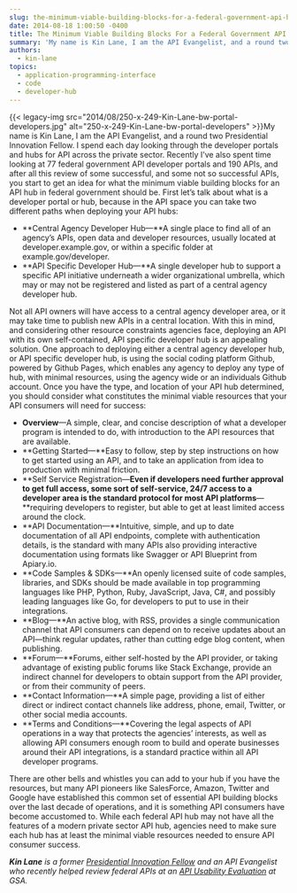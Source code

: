 ```yaml
---
slug: the-minimum-viable-building-blocks-for-a-federal-government-api-hub
date: 2014-08-18 1:00:50 -0400
title: The Minimum Viable Building Blocks For a Federal Government API Hub
summary: 'My name is Kin Lane, I am the API Evangelist, and a round two Presidential Innovation Fellow. I spend each day looking through the developer portals and hubs for API across the private sector. Recently I’ve also spent time looking at 77 federal government API developer portals and 190 APIs, and'
authors:
  - kin-lane
topics:
  - application-programming-interface
  - code
  - developer-hub
---
```


<span style="color: #222222;">{{< legacy-img src="2014/08/250-x-249-Kin-Lane-bw-portal-developers.jpg" alt="250-x-249-Kin-Lane-bw-portal-developers" >}}My name is Kin Lane, I am the API Evangelist, and a round two Presidential Innovation Fellow. I spend each day looking through the developer portals and hubs for API across the private sector. Recently I’ve also spent time looking at 77 federal government API developer portals and 190 APIs, and after all this review of some successful, and some not so successful APIs, you start to get an idea for what the minimum viable building blocks for an API hub in federal government should be. </span> First let’s talk about what is a developer portal or hub, because in the API space you can take two different paths when deploying your API hubs:

  * **Central Agency Developer Hub—**A single place to find all of an agency&#8217;s APIs, open data and developer resources, usually located at developer.example.gov, or within a specific folder at example.gov/developer.
  * **API Specific Developer Hub—**A single developer hub to support a specific API initiative underneath a wider organizational umbrella, which may or may not be registered and listed as part of a central agency developer hub.

Not all API owners will have access to a central agency developer area, or it may take time to publish new APIs in a central location. With this in mind, and considering other resource constraints agencies face, deploying an API with its own self-contained, API specific developer hub is an appealing solution. One approach to deploying either a central agency developer hub, or API specific developer hub, is using the social coding platform Github, powered by Github Pages, which enables any agency to deploy any type of hub, with minimal resources, using the agency wide or an individuals Github account. Once you have the type, and location of your API hub determined, you should consider what constitutes the minimal viable resources that your API consumers will need for success:

  * **Overview**—A simple, clear, and concise description of what a developer program is intended to do, with introduction to the API resources that are available.
  * **Getting Started—**Easy to follow, step by step instructions on how to get started using an API, and to take an application from idea to production with minimal friction.
  * **Self Service Registration—**Even if developers need further approval to get full access, some sort of self-service, 24/7 access to a developer area is the standard protocol for most API platforms**—**requiring developers to register, but able to get at least limited access around the clock.
  * **API Documentation—**Intuitive, simple, and up to date documentation of all API endpoints, complete with authentication details, is the standard with many APIs also providing interactive documentation using formats like Swagger or API Blueprint from Apiary.io.
  * **Code Samples & SDKs—**An openly licensed suite of code samples, libraries, and SDKs should be made available in top programming languages like PHP, Python, Ruby, JavaScript, Java, C#, and possibly leading languages like Go, for developers to put to use in their integrations.
  * **Blog—**An active blog, with RSS, provides a single communication channel that API consumers can depend on to receive updates about an API—think regular updates, rather than cutting edge blog content, when publishing.
  * **Forum—**Forums, either self-hosted by the API provider, or taking advantage of existing public forums like Stack Exchange, provide an indirect channel for developers to obtain support from the API provider, or from their community of peers.
  * **Contact Information—**A simple page, providing a list of either direct or indirect contact channels like address, phone, email, Twitter, or other social media accounts.
  * **Terms and Conditions—**Covering the legal aspects of API operations in a way that protects the agencies&#8217; interests, as well as allowing API consumers enough room to build and operate businesses around their API integrations, is a standard practice within all API developer programs.

There are other bells and whistles you can add to your hub if you have the resources, but many API pioneers like SalesForce, Amazon, Twitter and Google have established this common set of essential API building blocks over the last decade of operations, and it is something API consumers have become accustomed to. While each federal API hub may not have all the features of a modern private sector API hub, agencies need to make sure each hub has at least the minimal viable resources needed to ensure API consumer success.

_**Kin Lane** is a former [Presidential Innovation Fellow](http://www.whitehouse.gov/innovationfellows) and an API Evangelist who recently helped review federal APIs at an [API Usability Evaluation](http://18f.github.io/API-Usability-Testing/) at GSA._
